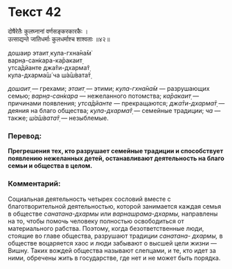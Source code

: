 # Текст 42

दोषैरेतैः कुलघ्नानां वर्णसङ्करकारकैः ।  
उत्साद्यन्ते जातिधर्माः कुलधर्माश्च शाश्वताः ॥४२॥

дошаир этаит̣ кула-гхна̄на̄м̇  
варн̣а-сан̇кара-ка̄ракаит̣  
утса̄дйанте джа̄ти-дхарма̄т̣  
кула-дхарма̄ш́ ча ш́а̄ш́вата̄т̣

_дошаит̣_ — грехами; _этаит̣_ — этими; _кула-гхна̄на̄м_ — разрушающих семью; _варн̣а-сан̇кара_ — нежеланного потомства; _ка̄ракаит̣_ — причинами появления; _утса̄дйанте_ — прекращаются; _джа̄ти-дхарма̄т̣_ — деяния на благо общества; _кула-дхарма̄т̣_ — семейные традиции; _ча_ — также; _ш́а̄ш́вата̄т̣_ — незыблемые.

### Перевод:

**Прегрешения тех, кто разрушает семейные традиции и способствует появлению нежеланных детей, останавливают деятельность на благо семьи и общества в целом.**

### Комментарий:

Социальная деятельность четырех сословий вместе с благотворительной деятельностью, которой занимается каждая семья в обществе _санатана-дхармы_ или _варнашрама-дхармы,_ направлены на то, чтобы помочь человеку полностью освободиться от материального рабства. Поэтому, когда безответственные люди, стоящие во главе общества, разрушают традиции _санатана- дхармы,_ в обществе воцаряется хаос и люди забывают о высшей цели жизни — Вишну. Таких вождей общества называют слепцами, и те, кто идет за ними, обречены жить в государстве, где нет и не может быть порядка.